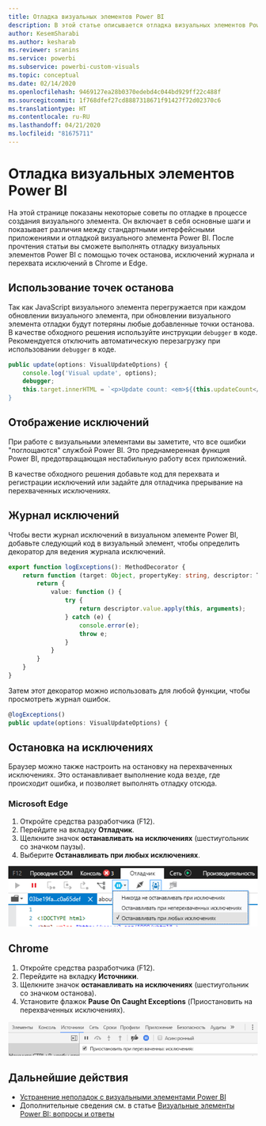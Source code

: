 ```yaml
---
title: Отладка визуальных элементов Power BI
description: В этой статье описывается отладка визуальных элементов Power BI.
author: KesemSharabi
ms.author: kesharab
ms.reviewer: sranins
ms.service: powerbi
ms.subservice: powerbi-custom-visuals
ms.topic: conceptual
ms.date: 02/14/2020
ms.openlocfilehash: 9469127ea28b0370edebd4c044bd929ff22c488f
ms.sourcegitcommit: 1f768dfef27cd8887318671f91427f72d02370c6
ms.translationtype: HT
ms.contentlocale: ru-RU
ms.lasthandoff: 04/21/2020
ms.locfileid: "81675711"
---
```

# <a name="how-to-debug-power-bi-visuals"></a>Отладка визуальных элементов Power BI

На этой странице показаны некоторые советы по отладке в процессе создания визуального элемента. Он включает в себя основные шаги и показывает различия между стандартными интерфейсными приложениями и отладкой визуального элемента Power BI.
После прочтения статьи вы сможете выполнять отладку визуальных элементов Power BI с помощью точек останова, исключений журнала и перехвата исключений в Chrome и Edge.

## <a name="using-breakpoints"></a>Использование точек останова

Так как JavaScript визуального элемента перегружается при каждом обновлении визуального элемента, при обновлении визуального элемента отладки будут потеряны любые добавленные точки останова. В качестве обходного решения используйте инструкции `debugger` в коде. Рекомендуется отключить автоматическую перезагрузку при использовании `debugger` в коде.

```typescript
public update(options: VisualUpdateOptions) {
    console.log('Visual update', options);
    debugger;
    this.target.innerHTML = `<p>Update count: <em>${(this.updateCount</em></p>`;
}
```


## <a name="showing-exceptions"></a>Отображение исключений

При работе с визуальными элементами вы заметите, что все ошибки "поглощаются" службой Power BI. Это преднамеренная функция Power BI, предотвращающая нестабильную работу всех приложений.

В качестве обходного решения добавьте код для перехвата и регистрации исключений или задайте для отладчика прерывание на перехваченных исключениях.


## <a name="log-exceptions"></a>Журнал исключений

Чтобы вести журнал исключений в визуальном элементе Power BI, добавьте следующий код в визуальный элемент, чтобы определить декоратор для ведения журнала исключений.

```typescript
export function logExceptions(): MethodDecorator {
    return function (target: Object, propertyKey: string, descriptor: TypedPropertyDescriptor<any>): TypedPropertyDescriptor<any> {
        return {
            value: function () {
                try {
                    return descriptor.value.apply(this, arguments);
                } catch (e) {
                    console.error(e);
                    throw e;
                }
            }
        }
    }
}
```
Затем этот декоратор можно использовать для любой функции, чтобы просмотреть журнал ошибок.

```typescript
@logExceptions()
public update(options: VisualUpdateOptions) {
```

## <a name="break-on-exceptions"></a>Остановка на исключениях

Браузер можно также настроить на остановку на перехваченных исключениях. Это останавливает выполнение кода везде, где происходит ошибка, и позволяет выполнять отладку отсюда.

### <a name="edge"></a>Microsoft Edge

1. Откройте средства разработчика (F12).
2. Перейдите на вкладку **Отладчик**.
3. Щелкните значок **останавливать на исключениях** (шестиугольник со значком паузы).
4. Выберите **Останавливать при любых исключениях**.

![Поля ролей данных](media/visuals-how-to-debug/how-to-debug-edge.png)

## <a name="chrome"></a>Chrome

1. Откройте средства разработчика (F12).
2. Перейдите на вкладку **Источники**.
3. Щелкните значок **останавливать на исключениях** (шестиугольник со значком останова).
4. Установите флажок **Pause On Caught Exceptions** (Приостановить на перехваченных исключениях).

![Поля ролей данных](media/visuals-how-to-debug/how-to-debug-chrome.png)

## <a name="next-steps"></a>Дальнейшие действия
* [Устранение неполадок с визуальными элементами Power BI](power-bi-custom-visuals-troubleshoot.md)
* Дополнительные сведения см. в статье [Визуальные элементы Power BI: вопросы и ответы](power-bi-custom-visuals-faq.md#organizational-power-bi-visuals)
